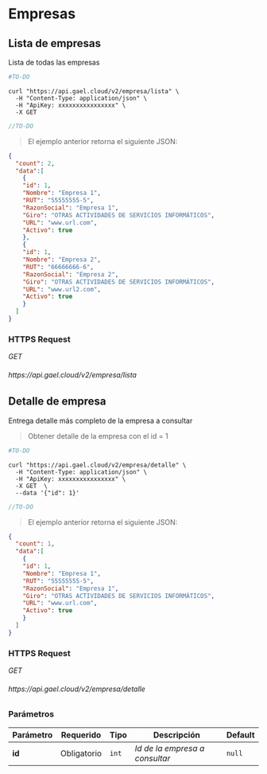 # Empresas

## Lista de empresas

Lista de todas las empresas

```python
#TO-DO
```

```shell
curl "https://api.gael.cloud/v2/empresa/lista" \
  -H "Content-Type: application/json" \
  -H "ApiKey: xxxxxxxxxxxxxxxx" \
  -X GET
```

```javascript
//TO-DO
```

> El ejemplo anterior retorna el siguiente JSON:

```json
{
  "count": 2,
  "data":[
    {
    "id": 1,
    "Nombre": "Empresa 1",
    "RUT": "55555555-5",
    "RazonSocial": "Empresa 1",
    "Giro": "OTRAS ACTIVIDADES DE SERVICIOS INFORMÁTICOS",
    "URL": "www.url.com",
    "Activo": true
    },
    {
    "id": 1,
    "Nombre": "Empresa 2",
    "RUT": "66666666-6",
    "RazonSocial": "Empresa 2",
    "Giro": "OTRAS ACTIVIDADES DE SERVICIOS INFORMÁTICOS",
    "URL": "www.url2.com",
    "Activo": true
    }
  ]
}
```

### HTTPS Request

<aside class="api-endpoint">
    <div class="endpoint-data">
        <i class="label label-get">GET</i>
        <h6>https://api.gael.cloud/v2/empresa/lista</h6>
    </div>
</aside>

## Detalle de empresa

Entrega detalle más completo de la empresa a consultar


> Obtener detalle de la empresa con el id = 1

```python
#TO-DO
```

```shell
curl "https://api.gael.cloud/v2/empresa/detalle" \
  -H "Content-Type: application/json" \
  -H "ApiKey: xxxxxxxxxxxxxxxx" \
  -X GET  \
  --data '{"id": 1}'
```

```javascript
//TO-DO
```

> El ejemplo anterior retorna el siguiente JSON:

```json
{
  "count": 1,
  "data":[
    {
    "id": 1,
    "Nombre": "Empresa 1",
    "RUT": "55555555-5",
    "RazonSocial": "Empresa 1",
    "Giro": "OTRAS ACTIVIDADES DE SERVICIOS INFORMÁTICOS",
    "URL": "www.url.com",
    "Activo": true
    }
  ]
}
```

### HTTPS Request

<aside class="api-endpoint">
    <div class="endpoint-data">
        <i class="label label-get">GET</i>
        <h6>https://api.gael.cloud/v2/empresa/detalle</h6>
    </div>
</aside>

### Parámetros

Parámetro | Requerido | Tipo | Descripción | Default
--------- | ------- | ----------- | ----------- | ----------- 
<b>id</b> | Obligatorio | `int` | *Id de la empresa a consultar* | `null`